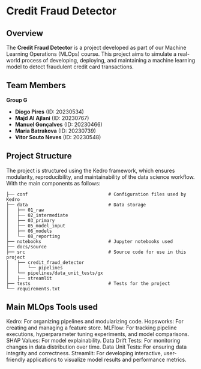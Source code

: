 # Credit Fraud Detector

## Overview
The **Credit Fraud Detector** is a project developed as part of our Machine Learning Operations (MLOps) course. This project aims to simulate a real-world process of developing, deploying, and maintaining a machine learning model to detect fraudulent credit card transactions.


## Team Members
**Group G**
- **Diogo Pires** (ID: 20230534)
- **Majd Al Ajlani** (ID: 20230767)
- **Manuel Gonçalves** (ID: 20230466)
- **Maria Batrakova** (ID: 20230739)
- **Vitor Souto Neves** (ID: 20230548)

## **Project Structure**
The project is structured using the Kedro framework, which ensures modularity, reproducibility, and maintainability of the data science workflow. With the main components as follows:

```
├── conf                              # Configuration files used by Kedro
├── data                              # Data storage
│   ├── 01_raw
│   ├── 02_intermediate
│   ├── 03_primary
│   ├── 05_model_input
│   ├── 06_models
│   └── 08_reporting
├── notebooks                         # Jupyter notebooks used
├── docs/source
├── src                               # Source code for use in this project
│   ├── credit_fraud_detector
│   │   └── pipelines
│   └── pipelines/data_unit_tests/gx
│   ├── streamlit
├── tests                             # Tests for the project
└── requirements.txt
```

## **Main MLOps Tools used**

Kedro: For organizing pipelines and modularizing code.
Hopsworks: For creating and managing a feature store.
MLFlow: For tracking pipeline executions, hyperparameter tuning experiments, and model comparisons.
SHAP Values: For model explainability.
Data Drift Tests: For monitoring changes in data distribution over time.
Data Unit Tests: For ensuring data integrity and correctness.
Streamlit: For developing interactive, user-friendly applications to visualize model results and performance metrics.

